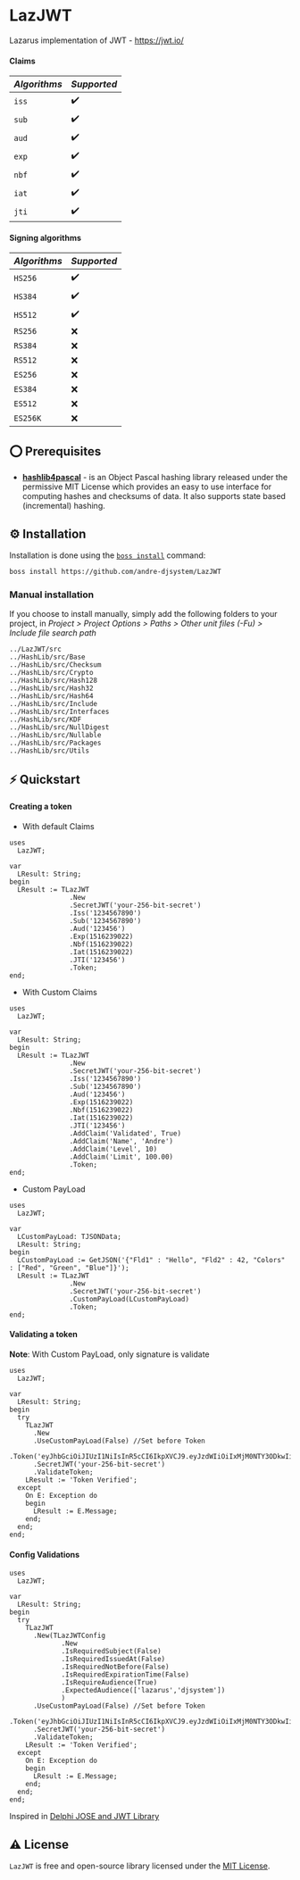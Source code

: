 # LazJWT
Lazarus  implementation of JWT - https://jwt.io/

#### Claims

| _Algorithms_ | _Supported_      | 
| -------------| -----------      |
|  `iss`       | ✔️               |
|  `sub`       | ✔️               |
|  `aud`       | ✔️               |
|  `exp`       | ✔️               |
|  `nbf`       | ✔️               |
|  `iat`       | ✔️               |
|  `jti`       | ✔️               |

#### Signing algorithms
| _Algorithms_ | _Supported_  | 
| -------------| -----------  |
|  `HS256`     | ✔️           |
|  `HS384`     | ✔️           |
|  `HS512`     | ✔️           |
|  `RS256`     | ❌           |
|  `RS384`     | ❌           |
|  `RS512`     | ❌           |
|  `ES256`     | ❌           |
|  `ES384`     | ❌           |
|  `ES512`     | ❌           |
|  `ES256K`    | ❌           |

## ⭕ Prerequisites
- [**hashlib4pascal**](https://github.com/andre-djsystem/hashlib4pascal) - is an Object Pascal hashing library released under the permissive MIT License which provides an easy to use interface for computing hashes and checksums of data. It also supports state based (incremental) hashing.

## ⚙️ Installation
Installation is done using the [`boss install`](https://github.com/HashLoad/boss) command:

``` sh
boss install https://github.com/andre-djsystem/LazJWT
```

### Manual installation
If you choose to install manually, simply add the following folders to your project, in *Project > Project Options > Paths > Other unit files (-Fu) > Include file search path*
```
../LazJWT/src
../HashLib/src/Base
../HashLib/src/Checksum
../HashLib/src/Crypto
../HashLib/src/Hash128
../HashLib/src/Hash32
../HashLib/src/Hash64
../HashLib/src/Include
../HashLib/src/Interfaces
../HashLib/src/KDF
../HashLib/src/NullDigest
../HashLib/src/Nullable
../HashLib/src/Packages
../HashLib/src/Utils
```

## ⚡️ Quickstart

#### Creating a token

- With default Claims

```delphi
uses
  LazJWT;
  
var
  LResult: String;
begin
  LResult := TLazJWT
               .New
               .SecretJWT('your-256-bit-secret')
               .Iss('1234567890')
               .Sub('1234567890')
               .Aud('123456')
               .Exp(1516239022)
               .Nbf(1516239022)
               .Iat(1516239022)
               .JTI('123456')
               .Token; 
end;   

```

- With Custom Claims

```delphi
uses
  LazJWT;
  
var
  LResult: String;
begin
  LResult := TLazJWT
               .New
               .SecretJWT('your-256-bit-secret')
               .Iss('1234567890')
               .Sub('1234567890')
               .Aud('123456')
               .Exp(1516239022)
               .Nbf(1516239022)
               .Iat(1516239022)
               .JTI('123456')
               .AddClaim('Validated', True)
               .AddClaim('Name', 'Andre')  
               .AddClaim('Level', 10)  
               .AddClaim('Limit', 100.00) 
               .Token; 
end;   

```


- Custom PayLoad

```delphi
uses
  LazJWT;
  
var
  LCustomPayLoad: TJSONData;
  LResult: String;
begin
  LCustomPayLoad := GetJSON('{"Fld1" : "Hello", "Fld2" : 42, "Colors" : ["Red", "Green", "Blue"]}');
  LResult := TLazJWT
               .New
               .SecretJWT('your-256-bit-secret')
               .CustomPayLoad(LCustomPayLoad)
               .Token;
end;   

```

#### Validating a token

**Note**: With Custom PayLoad, only signature is validate

```delphi
uses
  LazJWT;
  
var
  LResult: String;
begin
  try
    TLazJWT
      .New
      .UseCustomPayLoad(False) //Set before Token
      .Token('eyJhbGciOiJIUzI1NiIsInR5cCI6IkpXVCJ9.eyJzdWIiOiIxMjM0NTY3ODkwIiwibmFtZSI6IkpvaG4gRG9lIiwiaWF0IjoxNTE2MjM5MDIyfQ.SflKxwRJSMeKKF2QT4fwpMeJf36POk6yJV_adQssw5c')
      .SecretJWT('your-256-bit-secret')
      .ValidateToken;
    LResult := 'Token Verified';
  except
    On E: Exception do
    begin
      LResult := E.Message;
    end;
  end;
end;  

```

#### Config Validations

```delphi
uses
  LazJWT;
  
var
  LResult: String;
begin
  try
    TLazJWT
      .New(TLazJWTConfig
             .New
             .IsRequiredSubject(False)
             .IsRequiredIssuedAt(False)
             .IsRequiredNotBefore(False)
             .IsRequiredExpirationTime(False)
             .IsRequireAudience(True)
             .ExpectedAudience(['lazarus','djsystem'])
             ) 
      .UseCustomPayLoad(False) //Set before Token
      .Token('eyJhbGciOiJIUzI1NiIsInR5cCI6IkpXVCJ9.eyJzdWIiOiIxMjM0NTY3ODkwIiwibmFtZSI6IkpvaG4gRG9lIiwiaWF0IjoxNTE2MjM5MDIyfQ.SflKxwRJSMeKKF2QT4fwpMeJf36POk6yJV_adQssw5c')
      .SecretJWT('your-256-bit-secret')
      .ValidateToken;
    LResult := 'Token Verified';
  except
    On E: Exception do
    begin
      LResult := E.Message;
    end;
  end;
end;  

```

Inspired in [Delphi JOSE and JWT Library](https://github.com/paolo-rossi/delphi-jose-jwt#delphi-jose-and-jwt-library)

## ⚠️ License
`LazJWT` is free and open-source library licensed under the [MIT License](https://github.com/andre-djsystem/LazJWT/blob/main/LICENSE).
